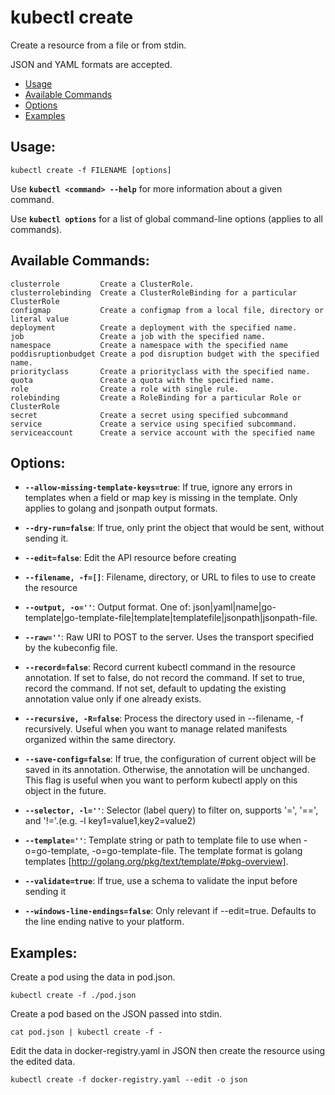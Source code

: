 # kubectl create

Create a resource from a file or from stdin. 

JSON and YAML formats are accepted.

+ [Usage](#usage)
+ [Available Commands](#available-commands)
+ [Options](#options)
+ [Examples](#examples)

## Usage:

```
kubectl create -f FILENAME [options]
```

Use **`kubectl <command> --help`** for more information about a given command.

Use **`kubectl options`** for a list of global command-line options (applies to all commands).

## Available Commands:

```
clusterrole         Create a ClusterRole.
clusterrolebinding  Create a ClusterRoleBinding for a particular ClusterRole
configmap           Create a configmap from a local file, directory or literal value
deployment          Create a deployment with the specified name.
job                 Create a job with the specified name.
namespace           Create a namespace with the specified name
poddisruptionbudget Create a pod disruption budget with the specified name.
priorityclass       Create a priorityclass with the specified name.
quota               Create a quota with the specified name.
role                Create a role with single rule.
rolebinding         Create a RoleBinding for a particular Role or ClusterRole
secret              Create a secret using specified subcommand
service             Create a service using specified subcommand.
serviceaccount      Create a service account with the specified name
```

## Options:

+ **`--allow-missing-template-keys=true`**:
If true, ignore any errors in templates when a field or map key is missing in the template. Only applies to golang and jsonpath output formats.

+ **`--dry-run=false`**:
If true, only print the object that would be sent, without sending it.

+ **`--edit=false`**:
Edit the API resource before creating

+ **`--filename, -f=[]`**:
Filename, directory, or URL to files to use to create the resource

+ **`--output, -o=''`**:
Output format. One of: json|yaml|name|go-template|go-template-file|template|templatefile|jsonpath|jsonpath-file.

+ **`--raw=''`**:
Raw URI to POST to the server.  Uses the transport specified by the kubeconfig file.

+ **`--record=false`**:
Record current kubectl command in the resource annotation. If set to false, do not record the command. If set to true, record the command. If not set, default to updating the existing annotation value only if one already exists.

+ **`--recursive, -R=false`**:
Process the directory used in --filename, -f recursively. Useful when you want to manage related manifests organized within the same directory.

+ **`--save-config=false`**:
If true, the configuration of current object will be saved in its annotation. Otherwise, the annotation will be unchanged. This flag is useful when you want to perform kubectl apply on this object in the future.

+ **`--selector, -l=''`**:
Selector (label query) to filter on, supports '=', '==', and '!='.(e.g. -l key1=value1,key2=value2)

+ **`--template=''`**:
Template string or path to template file to use when -o=go-template, -o=go-template-file. The template format is golang templates [http://golang.org/pkg/text/template/#pkg-overview].

+ **`--validate=true`**:
If true, use a schema to validate the input before sending it

+ **`--windows-line-endings=false`**:
Only relevant if --edit=true. Defaults to the line ending native to your platform.

## Examples:

Create a pod using the data in pod.json.

```
kubectl create -f ./pod.json
```
  
Create a pod based on the JSON passed into stdin.

```
cat pod.json | kubectl create -f -
```
  
Edit the data in docker-registry.yaml in JSON then create the resource using the edited data.

```
kubectl create -f docker-registry.yaml --edit -o json
```


